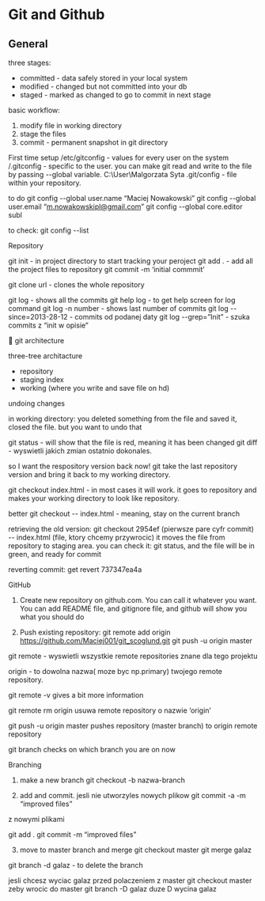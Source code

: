 # Git and Github

## General 
three stages:
- committed - data safely stored in your local system
- modified - changed but not committed into your db
- staged - marked as changed to go to commit in next stage

basic workflow:
1. modify file in working directory
2. stage the files
3. commit - permanent snapshot in git directory

First time setup
/etc/gitconfig - values for every user on the system
/.gitconfig - specific to the user. you can make git read and write to the file by passing --global variable. C:\User\Malgorzata Syta
.git/config - file within your repository.

to do 
    git config --global user.name “Maciej Nowakowski”
    git config --global user.email “m.nowakowskipl@gmail.com”
    git config --global core.editor subl

to check:
git config --list

Repository

git init - in project directory to start tracking your peroject
git add .   - add all the project files to repository
git commit -m ‘initial commmit’ 

git clone url - clones the whole repository

git log - shows all the commits
git help log - to get help screen for log command
git log -n number - shows last number of commits
git log --since=2013-28-12 - commits od podanej daty
git log --grep=”Init” - szuka commits z “init w opisie”



git architecture

three-tree architacture

- repository
- staging index
- working (where you write and save file on hd)

undoing changes

in working directory:
you deleted something from the file and saved it, closed the file. but you want to undo that

git status - will show that the file is red, meaning it has been changed
git diff - wyswietli jakich zmian ostatnio dokonales.

so I want the respository version back now! 
git take the last repository version and bring it back to my working directory.

git checkout index.html - in most cases it will work. it goes to repository and makes your working directory to look like repository.

better
git checkout -- index.html - meaning, stay on the current branch

retrieving the old version:
git checkout 2954ef (pierwsze pare cyfr commit) -- index.html (file, ktory chcemy przywrocic)
it moves the file from repository to staging area.
you can check it: git status, and the file will be in green, and ready for commit

reverting commit:
get revert  737347ea4a

GitHub 

1. Create new repository on github.com. You can call it whatever you want. 
You can add README file, and gitignore file, and github will show you what you should do 

2. Push existing repository:
git remote add origin https://github.com/Maciej001/git_scoglund.git
git push -u origin master

git remote - wyswietli wszystkie remote repositories znane dla tego projektu

origin - to dowolna nazwa( moze byc np.primary) twojego remote repository.

git remote -v        gives a bit more information

git remote rm origin       usuwa remote repository o nazwie ‘origin’

git push -u origin  master      pushes repository (master branch)  to origin remote repository

git branch           checks on which branch you are on now

Branching

1. make  a new branch
git checkout -b nazwa-branch

2. add and commit. jesli nie utworzyles nowych plikow
git commit -a -m “improved files”

z nowymi plikami

git add .
git commit -m “improved files”

3. move to master branch and merge
git checkout master
git merge galaz

git branch -d galaz - to         delete the branch

jesli chcesz wyciac galaz przed polaczeniem z master
git checkout master        zeby wrocic do master
git branch -D galaz         duze D wycina galaz





















